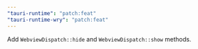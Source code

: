 ```yaml
---
"tauri-runtime": "patch:feat"
"tauri-runtime-wry": "patch:feat"
---
```


Add `WebviewDispatch::hide` and `WebviewDispatch::show` methods.

